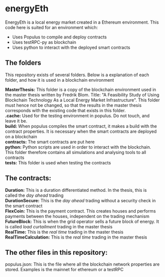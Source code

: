 # energyEth

EnergyEth is a local energy market created in a Ethereum environment. This code here is suited for an environment which:
- Uses Populus to compile and deploy contracts
- Uses testRPC-py as blockchain
- Uses python to interact with the deployed smart contracts

## The folders
This repository exists of several folders. Below is a explanation of each folder, and how it is used in a blockchain environment

**MasterThesis:** This folder is a copy of the blockchain environment used in the master thesis written by Fredrik Blom. Title: "A Feasibility Study of Using Blockchain Technology As a Local Energy Market Infrastructure". This folder must hence not be changed, so that the results in the master thesis corresponds with the existing code that exists in this folder.  
**.cache:** Used for the testing environment in populus. Do not touch, and leave it be.  
**build:** When populus compiles the smart contract, it makes a build with the contract properties. It is necessary when the smart contracts are deployed on a blockchain  
**contracts:** The smart contracts are put here  
**python:** Python scripts are used in order to interact with the blockchain. This folder therefore contains all simulations and analysing tools to all contracts  
**tests:** This folder is used when testing the contracts  

## The contracts:
**Duration:** This is a duration differentiated method. In the thesis, this is called the _day ahead_ trading  
**DurationSecure:** This is the _day ahead_ trading without a security check in the smart contract  
**FlexCoin:** This is the payment contract. This creates houses and performs payments between the houses, independent on the trading mechanism  
**FutureBlock:** This is when the grid operator sells a future block of energy. It is called _load curtailment_ trading in the master thesis  
**RealTime:** This is the _real time_ trading in the master thesis  
**RealTimeCalculation:** This is the _real time_ trading in the master thesis  


## The other files in this repository:
populus.json: This is the file where all the blockchain network properties are stored. Examples is the mainnet for ethereum or a testRPC
